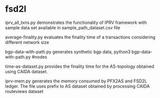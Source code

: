 # fsd2l


iprv_all_txns.py demonstrates the functionality of IPRV framework with sample data set available in sample_path_dataset.csv file

average-finality.py evaluates the finality time of a transactions considering different network size 

bgp-data-with-path.py generates synthetic bgp data, python3 bgp-data-with-path.py #nodes

time-as-dataset.py provides the finality time for the AS-topology obtained using CAIDA dataset.

iprv-mem.py generates the memory consumed by PFX2AS and FSD2L ledger. The file uses prefix to AS dataset obtained by processing CAIDA routeviews dataset
